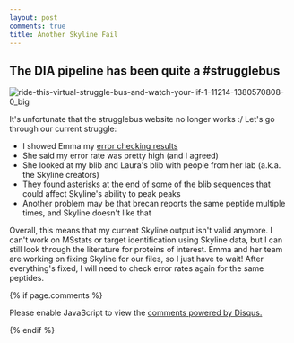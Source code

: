 ```yaml
---
layout: post
comments: true
title: Another Skyline Fail
---
```


## The DIA pipeline has been quite a #strugglebus 

![ride-this-virtual-struggle-bus-and-watch-your-lif-1-11214-1380570808-0_big](https://cloud.githubusercontent.com/assets/22335838/26259728/29fdce7e-3c7f-11e7-9377-96b5bf518068.jpg)

It's unfortunate that the strugglebus website no longer works :/ Let's go through our current struggle:

- I showed Emma my [error checking results](https://github.com/RobertsLab/project-oyster-oa/blob/master/analyses/DNR_Skyline_20170512/error-checking/2017-05-13-error-checking.txt)
- She said my error rate was pretty high (and I agreed)
- She looked at my blib and Laura's blib with people from her lab (a.k.a. the Skyline creators)
- They found asterisks at the end of some of the blib sequences that could affect Skyline's ability to peak peaks
- Another problem may be that brecan reports the same peptide multiple times, and Skyline doesn't like that

Overall, this means that my current Skyline output isn't valid anymore. I can't work on MSstats or target identification using Skyline data, but I can still look through the literature for proteins of interest. Emma and her team are working on fixing Skyline for our files, so I just have to wait! After everything's fixed, I will need to check error rates again for the same peptides.

{% if page.comments %}

<div id="disqus_thread"></div>
<script>

/**
*  RECOMMENDED CONFIGURATION VARIABLES: EDIT AND UNCOMMENT THE SECTION BELOW TO INSERT DYNAMIC VALUES FROM YOUR PLATFORM OR CMS.
*  LEARN WHY DEFINING THESE VARIABLES IS IMPORTANT: https://disqus.com/admin/universalcode/#configuration-variables*/
/*
var disqus_config = function () {
this.page.url = PAGE_URL;  // Replace PAGE_URL with your page's canonical URL variable
this.page.identifier = PAGE_IDENTIFIER; // Replace PAGE_IDENTIFIER with your page's unique identifier variable
};
*/
(function() { // DON'T EDIT BELOW THIS LINE
var d = document, s = d.createElement('script');
s.src = 'https://the-responsible-grad-student.disqus.com/embed.js';
s.setAttribute('data-timestamp', +new Date());
(d.head || d.body).appendChild(s);
})();
</script>
<noscript>Please enable JavaScript to view the <a href="https://disqus.com/?ref_noscript">comments powered by Disqus.</a></noscript>

{% endif %}

<script id="dsq-count-scr" src="//the-responsible-grad-student.disqus.com/count.js" async></script>
